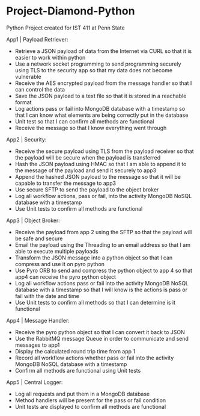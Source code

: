 # Project-Diamond-Python
 Python Project created for IST 411 at Penn State
 
App1 | Payload Retriever:
 - Retrieve a JSON payload of data from the Internet via CURL so that it is easier to work within python
 - Use a network socket programming to send programming securely using TLS to the security app so that my data does not become vulnerable 
 - Receive the AES encrypted payload from the message handler so that I can control the data
 - Save the JSON payload to a text file so that it is stored in a reachable format 
 - Log actions pass or fail into MongoDB database with a timestamp so that I can know what elements are being correctly put in the database
 - Unit test so that I can confirm all methods are functional
 - Receive the message so that I know everything went through 

App2 | Security:
 - Receive the secure payload using TLS from the payload receiver so that the payload will be secure when the payload is transferred
 - Hash the JSON payload using HMAC so that I am able to append it to the message of the payload and send it securely to app3
 - Append the hashed JSON payload to the message so that it will be capable to transfer the message to app3
 - Use secure SFTP to send the payload to the object broker
 - Log all workflow actions, pass or fail,  into the activity MongoDB NoSQL database with a timestamp
 - Use Unit tests to confirm all methods are functional

App3 | Object Broker:
 - Receive the payload from app 2 using the SFTP so that the payload will be safe and secure
 - Email the payload using the Threading to an email address so that I am able to execute multiple payloads
 - Transform the JSON message into a python object so that I can compress and use it on pyro python
 - Use Pyro ORB to send and compress the python object to app 4 so that app4 can receive the pyro python object
 - Log all workflow actions pass or fail into the activity MongoDB NoSQL database with a timestamp so that I will know is the actions is pass or fail with the date and        time
 - Use Unit tests to confirm all methods so that I can determine is it functional

App4 | Message Handler:
 - Receive the pyro python object so that I can convert it back to JSON
 - Use the RabbitMQ message Queue in order to communicate and send messages to app1
 - Display the calculated round trip time from app 1
 - Record all workflow actions whether pass or fail into the activity MongoDB NoSQL database with a timestamp
 - Confirm all methods are functional using Unit tests

App5 | Central Logger:
 - Log all requests and put them in a MongoDB database 
 - Method handlers will be present for the pass or fail condition
 - Unit tests are displayed to confirm all methods are functional 





